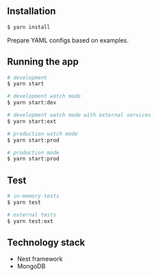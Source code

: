 ## Installation

```bash
$ yarn install
```

Prepare YAML configs based on examples.

## Running the app

```bash
# development
$ yarn start

# development watch mode
$ yarn start:dev

# development watch mode with external services
$ yarn start:ext

# production watch mode
$ yarn start:prod

# production mode
$ yarn start:prod
```

## Test

```bash
# in-memory tests
$ yarn test

# external tests
$ yarn test:ext
```

## Technology stack

- Nest framework
- MongoDB
